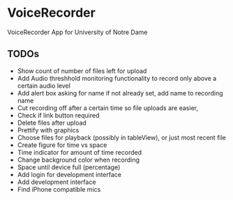 # VoiceRecorder
VoiceRecorder App for University of Notre Dame

## TODOs
* Show count of number of files left for upload
* Add Audio threshhold monitoring functionality to record only above a certain audio level
* Add alert box asking for name if not already set, add name to recording name
* Cut recording off after a certain time so file uploads are easier, 
* Check if link button required
* Delete files after upload
* Prettify with graphics
* Choose files for playback (possibly in tableView), or just most recent file
* Create figure for time vs space
* Time indicator for amount of time recorded
* Change background color when recording
* Space until device full (percentage)
* Add login for development interface
* Add development interface
* Find iPhone compatible mics
